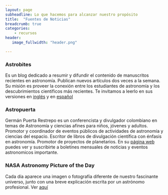 ```yaml
---
layout: page
subheadline: Lo que hacemos para alcanzar nuestro propósito 
title:  "Fuentes de Noticias"
breadcrumb: true
categories:
    - recursos
header:
   image_fullwidth: "header.png"

---
```


### Astrobites

Es un blog dedicado a resumir y difundir el contenido de manuscritos recientes en astronomía. Publican nuevos artículos dos veces a la semana. Su misión es proveer la conexión entre los estudiantes de astronomía y los descubrimientos científicos más recientes. Te invitamos a leerlo en sus versiones en [inglés][1] y en [español][2]


### Astropuerta

Germán Puerta Restrepo es un conferencista y divulgador colombiano en temas de Astronomía y ciencias afines para niños, jóvenes y adultos. Promotor y coordinador de eventos públicos de actividades de astronomía y ciencias del espacio. Escritor de libros de divulgación científica con énfasis en astronomía. Promotor de proyectos de planetarios. En su [página web][3] puedes ver y suscribirte a boletines mensuales de noticias y eventos astronomicos importante. 


### NASA Astronomy Picture of the Day

Cada día aparece una imagen o fotografía diferente de nuestro fascinante universo, junto con una breve explicación escrita por un astrónomo profesional. Ver [aquí][4]


 [1]: https://astrobites.org/
 [2]: https://astrobitos.org/
 [3]: http://www.astropuerta.com.co/index.php/noticias
 [4]: https://apod.nasa.gov/apod/

